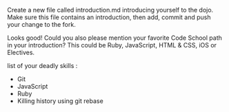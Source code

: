 Create a new file called introduction.md introducing yourself to the dojo. Make sure this file contains an introduction, then add, commit and push your change to the fork.

Looks good! Could you also please mention your favorite Code School path in your introduction? This could be Ruby, JavaScript, HTML & CSS, iOS or Electives.

list of your deadly skills :
* Git
* JavaScript
* Ruby
* Killing history using git rebase